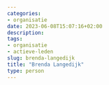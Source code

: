 ```yaml
---
categories:
- organisatie
date: 2023-06-08T15:07:16+02:00
description:
tags:
- organisatie
- actieve-leden
slug: brenda-langedijk
title: "Brenda Langedijk"
type: person
---
```


